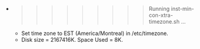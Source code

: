 * >>>>>>>>> Running inst-min-con-xtra-timezone.sh ...
  * Set time zone to EST (America/Montreal) in /etc/timezone.
  * Disk size = 2167416K. Space Used = 8K.
